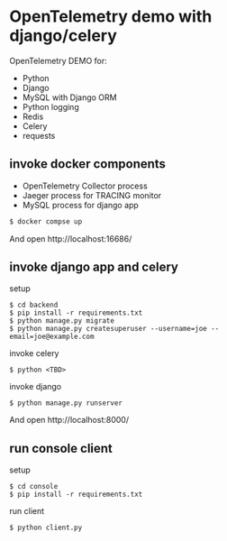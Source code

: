 # OpenTelemetry demo with django/celery

OpenTelemetry DEMO for:

* Python
* Django
* MySQL with Django ORM
* Python logging
* Redis
* Celery
* requests

## invoke docker components

* OpenTelemetry Collector process
* Jaeger process for TRACING monitor
* MySQL process for django app

```bash
$ docker compse up
```

And open http://localhost:16686/

## invoke django app and celery

setup

```console
$ cd backend
$ pip install -r requirements.txt
$ python manage.py migrate
$ python manage.py createsuperuser --username=joe --email=joe@example.com
```

invoke celery
```console
$ python <TBD>
```

invoke django
```console
$ python manage.py runserver
```

And open http://localhost:8000/

## run console client

setup

```console
$ cd console
$ pip install -r requirements.txt
```

run client
```console
$ python client.py
```

